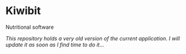 Kiwibit
=======

Nutritional software

*This repository holds a very old version of the current application. I will update it as soon as I find time to do it...*
